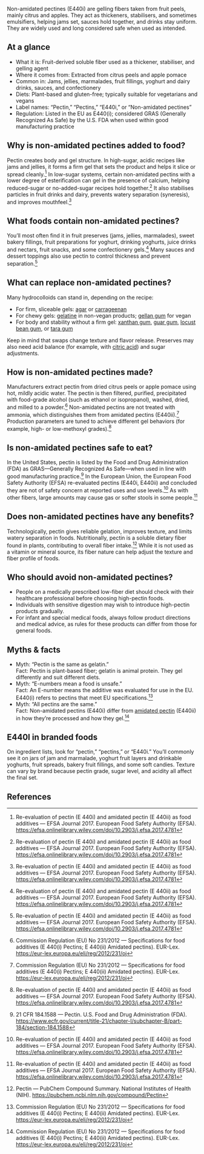 Non-amidated pectines (E440i) are gelling fibers taken from fruit peels, mainly citrus and apples. They act as thickeners, stabilisers, and sometimes emulsifiers, helping jams set, sauces hold together, and drinks stay uniform. They are widely used and long considered safe when used as intended.

<!--more-->

## At a glance
- What it is: Fruit-derived soluble fiber used as a thickener, stabiliser, and gelling agent  
- Where it comes from: Extracted from citrus peels and apple pomace  
- Common in: Jams, jellies, marmalades, fruit fillings, yoghurt and dairy drinks, sauces, and confectionery  
- Diets: Plant-based and gluten-free; typically suitable for vegetarians and vegans  
- Label names: “Pectin,” “Pectins,” “E440i,” or “Non-amidated pectines”  
- Regulation: Listed in the EU as E440(i); considered GRAS (Generally Recognized As Safe) by the U.S. FDA when used within good manufacturing practice  

## Why is non-amidated pectines added to food?
Pectin creates body and gel structure. In high-sugar, acidic recipes like jams and jellies, it forms a firm gel that sets the product and helps it slice or spread cleanly.[^2] In low-sugar systems, certain non-amidated pectins with a lower degree of esterification can gel in the presence of calcium, helping reduced-sugar or no-added-sugar recipes hold together.[^2] It also stabilises particles in fruit drinks and dairy, prevents watery separation (syneresis), and improves mouthfeel.[^2]

## What foods contain non-amidated pectines?
You’ll most often find it in fruit preserves (jams, jellies, marmalades), sweet bakery fillings, fruit preparations for yoghurt, drinking yoghurts, juice drinks and nectars, fruit snacks, and some confectionery gels.[^2] Many sauces and dessert toppings also use pectin to control thickness and prevent separation.[^2]

## What can replace non-amidated pectines?
Many hydrocolloids can stand in, depending on the recipe:
- For firm, sliceable gels: [agar](/e406-agar) or [carrageenan](/e407-carrageenan)
- For chewy gels: [gelatine](/e428-gelatine) in non-vegan products; [gellan gum](/e418-gellan-gum) for vegan
- For body and stability without a firm gel: [xanthan gum](/e415-xanthan-gum), [guar gum](/e412-guar-gum), [locust bean gum](/e410-locust-bean-gum), or [tara gum](/e417-tara-gum)

Keep in mind that swaps change texture and flavor release. Preserves may also need acid balance (for example, with [citric acid](/e330-citric-acid)) and sugar adjustments.

## How is non-amidated pectines made?
Manufacturers extract pectin from dried citrus peels or apple pomace using hot, mildly acidic water. The pectin is then filtered, purified, precipitated with food-grade alcohol (such as ethanol or isopropanol), washed, dried, and milled to a powder.[^3] Non-amidated pectins are not treated with ammonia, which distinguishes them from amidated pectins (E440ii).[^3] Production parameters are tuned to achieve different gel behaviors (for example, high- or low-methoxyl grades).[^2]

## Is non-amidated pectines safe to eat?
In the United States, pectin is listed by the Food and Drug Administration (FDA) as GRAS—Generally Recognized As Safe—when used in line with good manufacturing practice.[^1] In the European Union, the European Food Safety Authority (EFSA) re-evaluated pectins (E440i, E440ii) and concluded they are not of safety concern at reported uses and use levels.[^2] As with other fibers, large amounts may cause gas or softer stools in some people.[^2]

## Does non-amidated pectines have any benefits?
Technologically, pectin gives reliable gelation, improves texture, and limits watery separation in foods. Nutritionally, pectin is a soluble dietary fiber found in plants, contributing to overall fiber intake.[^4] While it is not used as a vitamin or mineral source, its fiber nature can help adjust the texture and fiber profile of foods.

## Who should avoid non-amidated pectines?
- People on a medically prescribed low-fiber diet should check with their healthcare professional before choosing high-pectin foods.
- Individuals with sensitive digestion may wish to introduce high-pectin products gradually.
- For infant and special medical foods, always follow product directions and medical advice, as rules for these products can differ from those for general foods.

## Myths & facts
- Myth: “Pectin is the same as gelatin.”  
  Fact: Pectin is plant-based fiber; gelatin is animal protein. They gel differently and suit different diets.
- Myth: “E-numbers mean a food is unsafe.”  
  Fact: An E-number means the additive was evaluated for use in the EU. E440(i) refers to pectins that meet EU specifications.[^3]
- Myth: “All pectins are the same.”  
  Fact: Non-amidated pectins (E440i) differ from [amidated pectin](/e440b-pectin-amide) (E440ii) in how they’re processed and how they gel.[^3]

## E440I in branded foods
On ingredient lists, look for “pectin,” “pectins,” or “E440i.” You’ll commonly see it on jars of jam and marmalade, yoghurt fruit layers and drinkable yoghurts, fruit spreads, bakery fruit fillings, and some soft candies. Texture can vary by brand because pectin grade, sugar level, and acidity all affect the final set.

## References
[^1]: 21 CFR 184.1588 — Pectin. U.S. Food and Drug Administration (FDA). https://www.ecfr.gov/current/title-21/chapter-I/subchapter-B/part-184/section-184.1588
[^2]: Re-evaluation of pectin (E 440i) and amidated pectin (E 440ii) as food additives — EFSA Journal 2017. European Food Safety Authority (EFSA). https://efsa.onlinelibrary.wiley.com/doi/10.2903/j.efsa.2017.4781
[^3]: Commission Regulation (EU) No 231/2012 — Specifications for food additives (E 440(i) Pectins; E 440(ii) Amidated pectins). EUR-Lex. https://eur-lex.europa.eu/eli/reg/2012/231/oj
[^4]: Pectin — PubChem Compound Summary. National Institutes of Health (NIH). https://pubchem.ncbi.nlm.nih.gov/compound/Pectin
